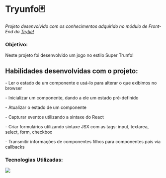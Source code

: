 <h1>Tryunfo🃏</h1>
<p><em>Projeto desenvolvido com os conhecimentos adquirido no módulo de Front-End da <a href="https://www.betrybe.com/" alt="Site da Trybe">Trybe!</a></em></p>

<h3>Objetivo:</h3>
<p>Neste projeto foi desenvolvido um jogo no estilo Super Trunfo!</p>

<h2>Habilidades desenvolvidas com o projeto:</h2>
<p> - Ler o estado de um componente e usá-lo para alterar o que exibimos no browser</p>
<p> - Inicializar um componente, dando a ele um estado pré-definido</p>
<p> - Atualizar o estado de um componente</p>
<p> - Capturar eventos utilizando a sintaxe do React</p>
<p> - Criar formulários utilizando sintaxe JSX com as tags: input, textarea, select, form, checkbox</p>
<p> - Transmitir informações de componentes filhos para componentes pais via callbacks</p>


<h3>Tecnologias Utilizadas:</h3>
<img src='https://img.shields.io/badge/React-20232A?style=for-the-badge&logo=react&logoColor=61DAFB'></img>
